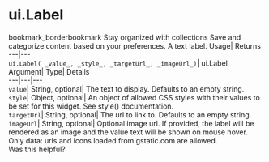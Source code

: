  
#  ui.Label 
bookmark_borderbookmark Stay organized with collections  Save and categorize content based on your preferences.
A text label. 
Usage| Returns  
---|---  
`ui.Label( _value_, _style_, _targetUrl_, _imageUrl_)`| ui.Label  
Argument| Type| Details  
---|---|---  
`value`| String, optional| The text to display. Defaults to an empty string.  
`style`| Object, optional| An object of allowed CSS styles with their values to be set for this widget. See style() documentation.  
`targetUrl`| String, optional| The url to link to. Defaults to an empty string.  
`imageUrl`| String, optional| Optional image url. If provided, the label will be rendered as an image and the value text will be shown on mouse hover. Only data: urls and icons loaded from gstatic.com are allowed.  
Was this helpful?
